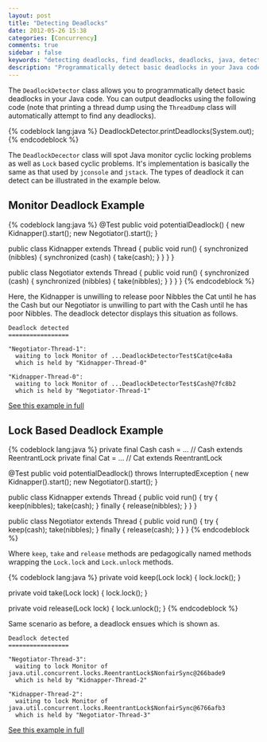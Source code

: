 ```yaml
---
layout: post
title: "Detecting Deadlocks"
date: 2012-05-26 15:38
categories: [Concurrency]
comments: true
sidebar : false
keywords: "detecting deadlocks, find deadlocks, deadlocks, java, detect deadlocks programmatically, intrinsic and Java Lock deadlocks, tempus-fugit"
description: "Programmatically detect basic deadlocks in your Java code, both Java intrinsic (monitor) and Lock based cyclic problems."
---
```


The `DeadlockDetector` class allows you to programmatically detect basic deadlocks in your Java code. You can output deadlocks using the following code (note that printing a thread dump using the `ThreadDump` class will automatically attempt to find any deadlocks).

{% codeblock lang:java %}
DeadlockDetector.printDeadlocks(System.out);
{% endcodeblock %}


The `DeadlockDecector` class will spot Java monitor cyclic locking problems as well as `Lock` based cyclic problems. It's implementation is basically the same as that used by `jconsole` and `jstack`. The types of deadlock it can detect can be illustrated in the example below.

<!-- more -->

## Monitor Deadlock Example

{% codeblock lang:java %}
@Test
public void potentialDeadlock() {
  new Kidnapper().start();
  new Negotiator().start();
}

public class Kidnapper extends Thread {
  public void run() {
     synchronized (nibbles) {
        synchronized (cash) {
            take(cash);
        }
     }
  }
}

public class Negotiator extends Thread {
  public void run() {
     synchronized (cash) {
        synchronized (nibbles) {
            take(nibbles);
        }
     }
  }
}
{% endcodeblock %}


Here, the Kidnapper is unwilling to release poor Nibbles the Cat until he has the Cash but our Negotiator is unwilling to part with the Cash until he has poor Nibbles. The deadlock detector displays this situation as follows.



    Deadlock detected
    =================

    "Negotiator-Thread-1":
      waiting to lock Monitor of ...DeadlockDetectorTest$Cat@ce4a8a
      which is held by "Kidnapper-Thread-0"

    "Kidnapper-Thread-0":
      waiting to lock Monitor of ...DeadlockDetectorTest$Cash@7fc8b2
      which is held by "Negotiator-Thread-1"


[See this example in full](https://github.com/tobyweston/tempus-fugit/blob/0036345f047fb26b9ca20690895d458cc0c2e104/src/test/java/com/google/code/tempusfugit/concurrency/DeadlockDetectorTest.java)

## Lock Based Deadlock Example

{% codeblock lang:java %}
private final Cash cash = ... // Cash extends ReentrantLock
private final Cat = ... // Cat extends ReentrantLock

@Test
public void potentialDeadlock() throws InterruptedException {
    new Kidnapper().start();
    new Negotiator().start();
}

public class Kidnapper extends Thread {
    public void run() {
        try {
            keep(nibbles);
            take(cash);
        } finally {
            release(nibbles);
        }
    }
}

public class Negotiator extends Thread {
    public void run() {
        try {
            keep(cash);
            take(nibbles);
        } finally {
            release(cash);
        }
    }
}
{% endcodeblock %}

Where `keep`, `take` and `release` methods are pedagogically named methods wrapping the `Lock.lock` and `Lock.unlock` methods.

{% codeblock lang:java %}
private void keep(Lock lock) {
    lock.lock();
}

private void take(Lock lock) {
    lock.lock();
}

private void release(Lock lock) {
    lock.unlock();
}
{% endcodeblock %}


Same scenario as before, a deadlock ensues which is shown as.

    Deadlock detected
    =================

    "Negotiator-Thread-3":
      waiting to lock Monitor of java.util.concurrent.locks.ReentrantLock$NonfairSync@266bade9
      which is held by "Kidnapper-Thread-2"

    "Kidnapper-Thread-2":
      waiting to lock Monitor of java.util.concurrent.locks.ReentrantLock$NonfairSync@6766afb3
      which is held by "Negotiator-Thread-3"


[See this example in full](https://github.com/tobyweston/tempus-fugit/blob/728f90331f7281b2b2a7268ba58cdebbfdff3793/src/test/java/com/google/code/tempusfugit/concurrency/DeadlockDetectorWithLocksTest.java)
